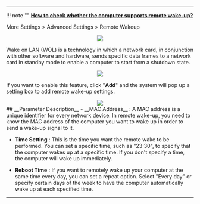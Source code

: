 
---
!!! note ""
	__[How to check whether the computer supports remote wake-up?](/FAQ/How_to_check_whether_the_computer_supports_remote_wake-up/)__

More Settings > Advanced Settings > Remote Wakeup
<div style="text-align: center;">
    <img class="boxshadow" src="/images/lanwake0.png">
</div>

<p class="text">
Wake on LAN (WOL) is a technology in which a network card, in conjunction with other software and hardware, sends specific data frames to a network card in standby mode to enable a computer to start from a shutdown state.
</p>

<div style="text-align: center;">
    <img class="boxshadow" src="/images/remote wakeup01.png">
</div>
<p class="text">
If you want to enable this feature, click "<b>Add</b>" and the system will pop up a setting box to add remote wake-up settings.
</p>
<div style="text-align: center;">
    <img class="boxshadow" src="/images/remote wakeup02.png">
</div>
## __Parameter Description__
- __MAC Address__ : A MAC address is a unique identifier for every network device. In remote wake-up, you need to know the MAC address of the computer you want to wake up in order to send a wake-up signal to it.

- __Time Setting__ : This is the time you want the remote wake to be performed. You can set a specific time, such as "23:30", to specify that the computer wakes up at a specific time. If you don't specify a time, the computer will wake up immediately.

- __Reboot Time__ : If you want to remotely wake up your computer at the same time every day, you can set a repeat option. Select "Every day" or specify certain days of the week to have the computer automatically wake up at each specified time.

---

